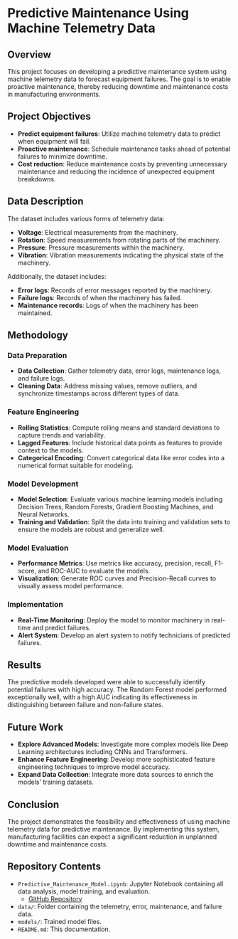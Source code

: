 # Predictive Maintenance Using Machine Telemetry Data

## Overview
This project focuses on developing a predictive maintenance system using machine telemetry data to forecast equipment failures. The goal is to enable proactive maintenance, thereby reducing downtime and maintenance costs in manufacturing environments.

## Project Objectives
- **Predict equipment failures**: Utilize machine telemetry data to predict when equipment will fail.
- **Proactive maintenance**: Schedule maintenance tasks ahead of potential failures to minimize downtime.
- **Cost reduction**: Reduce maintenance costs by preventing unnecessary maintenance and reducing the incidence of unexpected equipment breakdowns.

## Data Description
The dataset includes various forms of telemetry data:
- **Voltage**: Electrical measurements from the machinery.
- **Rotation**: Speed measurements from rotating parts of the machinery.
- **Pressure**: Pressure measurements within the machinery.
- **Vibration**: Vibration measurements indicating the physical state of the machinery.

Additionally, the dataset includes:
- **Error logs**: Records of error messages reported by the machinery.
- **Failure logs**: Records of when the machinery has failed.
- **Maintenance records**: Logs of when the machinery has been maintained.

## Methodology

### Data Preparation
- **Data Collection**: Gather telemetry data, error logs, maintenance logs, and failure logs.
- **Cleaning Data**: Address missing values, remove outliers, and synchronize timestamps across different types of data.

### Feature Engineering
- **Rolling Statistics**: Compute rolling means and standard deviations to capture trends and variability.
- **Lagged Features**: Include historical data points as features to provide context to the models.
- **Categorical Encoding**: Convert categorical data like error codes into a numerical format suitable for modeling.

### Model Development
- **Model Selection**: Evaluate various machine learning models including Decision Trees, Random Forests, Gradient Boosting Machines, and Neural Networks.
- **Training and Validation**: Split the data into training and validation sets to ensure the models are robust and generalize well.

### Model Evaluation
- **Performance Metrics**: Use metrics like accuracy, precision, recall, F1-score, and ROC-AUC to evaluate the models.
- **Visualization**: Generate ROC curves and Precision-Recall curves to visually assess model performance.

### Implementation
- **Real-Time Monitoring**: Deploy the model to monitor machinery in real-time and predict failures.
- **Alert System**: Develop an alert system to notify technicians of predicted failures.

## Results
The predictive models developed were able to successfully identify potential failures with high accuracy. The Random Forest model performed exceptionally well, with a high AUC indicating its effectiveness in distinguishing between failure and non-failure states.

## Future Work
- **Explore Advanced Models**: Investigate more complex models like Deep Learning architectures including CNNs and Transformers.
- **Enhance Feature Engineering**: Develop more sophisticated feature engineering techniques to improve model accuracy.
- **Expand Data Collection**: Integrate more data sources to enrich the models' training datasets.

## Conclusion
The project demonstrates the feasibility and effectiveness of using machine telemetry data for predictive maintenance. By implementing this system, manufacturing facilities can expect a significant reduction in unplanned downtime and maintenance costs.

## Repository Contents
- `Predictive_Maintenance_Model.ipynb`: Jupyter Notebook containing all data analysis, model training, and evaluation.
    - [GitHub Repository](https://github.com/bigonil/BH-PCMLAI/blob/main/BH-PCMLAI%20Capstone%20Project/Predictive_Maintenance_Model.ipynb)
- `data/`: Folder containing the telemetry, error, maintenance, and failure data.
- `models/`: Trained model files.
- `README.md`: This documentation.